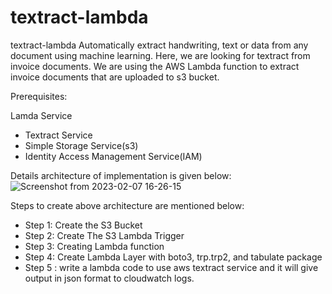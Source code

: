 # textract-lambda
textract-lambda
Automatically extract handwriting, text or data from any document using machine learning.
Here,  we are looking for textract from invoice documents. We are using the AWS Lambda function to extract invoice documents that are uploaded to s3 bucket. 

Prerequisites: 

Lamda Service
- Textract Service
- Simple Storage Service(s3)
- Identity Access Management Service(IAM)

Details architecture of implementation is given below: 
![Screenshot from 2023-02-07 16-26-15](https://user-images.githubusercontent.com/72973799/217235708-bcacc6f9-6d99-43a6-b5e8-fbb60e94ea00.png)


Steps to create above architecture are mentioned below: 
- Step 1: Create the S3 Bucket
- Step 2: Create The S3 Lambda Trigger
- Step 3: Creating Lambda function
- Step 4: Create Lambda Layer with boto3, trp.trp2, and tabulate package
- Step 5 : write a lambda code to use aws textract service and it will give output in json format to cloudwatch logs.
